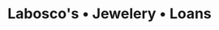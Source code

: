 ---
title: "Labosco's • Jewelery • Loans"
url: /port-orange/laboscos-jewelery-loans/
shop: Leiher
---